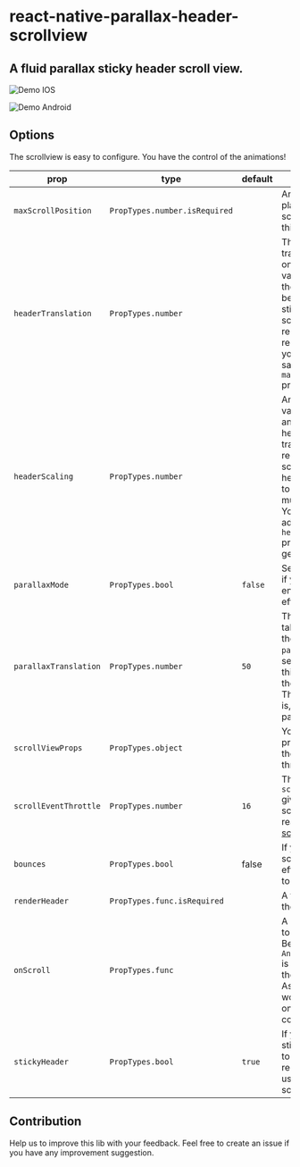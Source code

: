 # react-native-parallax-header-scrollview

## A fluid parallax sticky header scroll view.


![Demo IOS](./example/parallax-header/screen_capture/parallax_header.gif)

![Demo Android](./example/parallax-header/screen_capture/parallax_header_android.gif)

## Options
The scrollview is easy to configure. You have the control of the animations!

|prop|type|default|description|
|----|----|-------|-----------|
`maxScrollPosition`|`PropTypes.number.isRequired`||Animation will be played until the scroll offset reaches this prop value|
|`headerTranslation`|`PropTypes.number`||The animated translation played on the header. If no value is given, then the scrollview will behave as a regular sticky header scrollview. For best results, it is recommanded that you set it to the same value as the `maxScrollPosition` prop.|
|`headerScaling`|`PropTypes.number`||An optional scaling value to play animation on the header scale transformation. We recommend no to scale up your header, and to avoid to scale down too much your header. You may need to adapt the `headerTranslation` prop by yourself to get a nice result.|
|`parallaxMode`|`PropTypes.bool`|`false`|Set this prop to `true` if you want to enable the parallax effect.|
|`parallaxTranslation`|`PropTypes.number`|`50`|This prop is only taken into account if the previous `parallaxMode` prop is set to `true`. Change this value to change the parallax effect. The bigger the value is, the bigger the parallax effect is|
|`scrollViewProps`|`PropTypes.object`||You pass all the props you want to the scrollview through this one|
|`scrollEventThrottle`|`PropTypes.number`|`16`|The `scrollEventThrottle` given to the scrollview. Please read the [react native scrollview doc](https://facebook.github.io/react-native/docs/scrollview.html)|
|`bounces`|`PropTypes.bool`|false|If you want the scrollview `bounce` effect, set this prop to `true`|
|`renderHeader`|`PropTypes.func.isRequired`||A function to render the header.|
|`onScroll`|`PropTypes.func`||A callback to listen to the scroll event. Be aware that a `Animated.Scrollview` is used, so it's using the animated driver. As an example, you won't be able to act on the height of a component|
|`stickyHeader`|`PropTypes.bool`|`true`|If you don't want a sticky header, set it to `false` (we recommend you to use a regular scrollview instead)|

## Contribution
Help us to improve this lib with your feedback. Feel free to create an issue if you have any improvement suggestion.